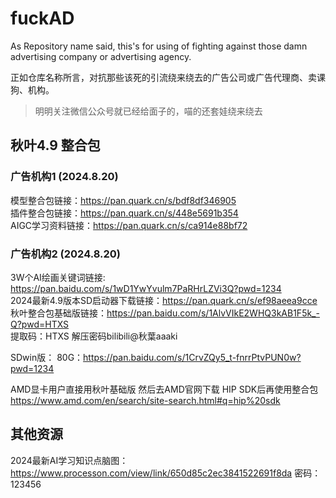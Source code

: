 # fuckAD
As Repository name said, this's  for using of fighting against those damn advertising company or advertising agency.

正如仓库名称所言，对抗那些该死的引流绕来绕去的广告公司或广告代理商、卖课狗、机构。
> 明明关注微信公众号就已经给面子的，喵的还套娃绕来绕去


## 秋叶4.9 整合包

### 广告机构1 (2024.8.20)
模型整合包链接：https://pan.quark.cn/s/bdf8df346905 <br>
插件整合包链接：https://pan.quark.cn/s/448e5691b354 <br>
AIGC学习资料链接：https://pan.quark.cn/s/ca914e88bf72 <br>


### 广告机构2 (2024.8.20)

3W个AI绘画关键词链接: https://pan.baidu.com/s/1wD1YwYvulm7PaRHrLZVi3Q?pwd=1234 <br>
2024最新4.9版本SD启动器下载链接：https://pan.quark.cn/s/ef98aeea9cce <br>
秋叶整合包基础版链接：https://pan.baidu.com/s/1AlvVIkE2WHQ3kAB1F5k_-Q?pwd=HTXS  <br>
提取码：HTXS   解压密码bilibili@秋葉aaaki <br>

SDwin版：
80G：https://pan.baidu.com/s/1CrvZQy5_t-fnrrPtvPUN0w?pwd=1234 <br>

AMD显卡用户直接用秋叶基础版 然后去AMD官网下载 HIP SDK后再使用整合包 <br>
https://www.amd.com/en/search/site-search.html#q=hip%20sdk <br>



## 其他资源

2024最新AI学习知识点脑图：https://www.processon.com/view/link/650d85c2ec3841522691f8da
密码：123456
